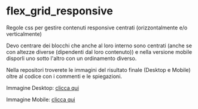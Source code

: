 # flex_grid_responsive
Regole css per gestire contenuti responsive centrati (orizzontalmente e/o verticalmente)

Devo centrare dei blocchi che anche al loro interno sono centrati (anche se con altezze diverse (dipendenti dal loro contenuto)) e nella versione mobile disporli uno sotto l'altro con un ordinamento diverso.

Nella repositori troverete le immagini del risultato finale (Desktop e Mobile) oltre al codice con i commenti e le spiegazioni.

Immagine Desktop: <a href="https://raw.githubusercontent.com/eag87/flex_grid_responsive/master/flex_grid_responsive-desktop.png" target="_blank">clicca qui</a>

Immagine Mobile: <a href="https://raw.githubusercontent.com/eag87/flex_grid_responsive/master/flex_grid_responsive-mobile.png" target="_blank">clicca qui</a>
